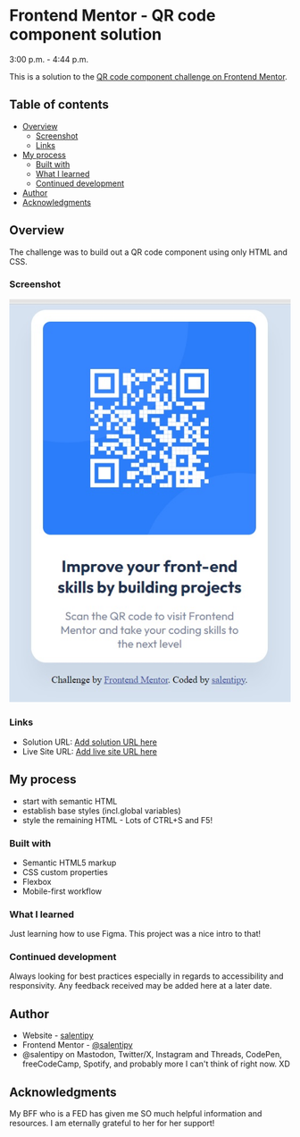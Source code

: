 # Frontend Mentor - QR code component solution
3:00 p.m. - 4:44 p.m.

This is a solution to the [QR code component challenge on Frontend Mentor](https://www.frontendmentor.io/challenges/qr-code-component-iux_sIO_H).

## Table of contents

- [Overview](#overview)
  - [Screenshot](#screenshot)
  - [Links](#links)
- [My process](#my-process)
  - [Built with](#built-with)
  - [What I learned](#what-i-learned)
  - [Continued development](#continued-development)
- [Author](#author)
- [Acknowledgments](#acknowledgments)


## Overview
The challenge was to build out a QR code component using only HTML and CSS. 

### Screenshot

![](./screenshot.jpg)


### Links

- Solution URL: [Add solution URL here](https://your-solution-url.com)
- Live Site URL: [Add live site URL here](https://your-live-site-url.com)

## My process

* start with semantic HTML
* establish base styles (incl.global variables)
* style the remaining HTML - Lots of CTRL+S and F5!

### Built with

- Semantic HTML5 markup
- CSS custom properties
- Flexbox
- Mobile-first workflow

### What I learned

Just learning how to use Figma. This project was a nice intro to that!

### Continued development

Always looking for best practices especially in regards to accessibility and responsivity. Any feedback received may be added here at a later date.

## Author

- Website - [salentipy](https://github.com/salentipy)
- Frontend Mentor - [@salentipy](https://www.frontendmentor.io/profile/salentipy)
- @salentipy on Mastodon, Twitter/X, Instagram and Threads, CodePen, freeCodeCamp, Spotify, and probably more I can't think of right now. XD


## Acknowledgments

My BFF who is a FED has given me SO much helpful information and resources. I am eternally grateful to her for her support!